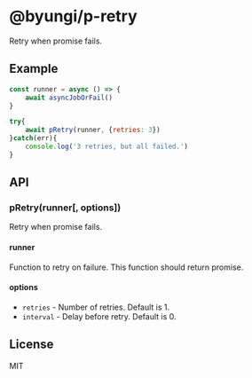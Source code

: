# @byungi/p-retry
Retry when promise fails.

## Example
```js
const runner = async () => {
    await asyncJobOrFail()
}

try{
    await pRetry(runner, {retries: 3})
}catch(err){
    console.log('3 retries, but all failed.')
}
```

## API
### pRetry(runner[, options])
Retry when promise fails.

#### runner
Function to retry on failure. This function should return promise.

#### options
- `retries` - Number of retries. Default is 1.
- `interval` - Delay before retry. Default is 0.

## License
MIT
